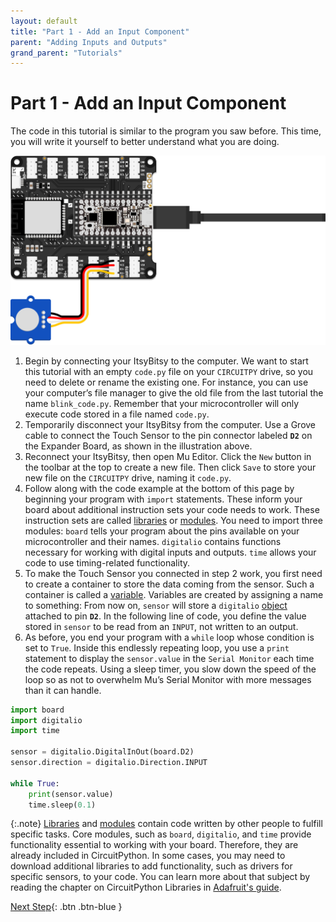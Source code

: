 ```yaml
---
layout: default
title: "Part 1 - Add an Input Component"
parent: "Adding Inputs and Outputs"
grand_parent: "Tutorials"
---
```


# Part 1 - Add an Input Component

The code in this tutorial is similar to the program you saw before. This time, you will write it yourself to better understand what you are doing.

![Wiring Diagram Touch Sensor](assets/io_touch.png)

1. Begin by connecting your ItsyBitsy to the computer. We want to start this tutorial with an empty `code.py` file on your `CIRCUITPY` drive, so you need to delete or rename the existing one. For instance, you can use your computer’s file manager to give the old file from the last tutorial the name `blink_code.py`. Remember that your microcontroller will only execute code stored in a file named `code.py`.
2. Temporarily disconnect your ItsyBitsy from the computer. Use a Grove cable to connect the Touch Sensor to the pin connector labeled **`D2`** on the Expander Board, as shown in the illustration above.
3. Reconnect your ItsyBitsy, then open Mu Editor. Click the `New` button in the toolbar at the top to create a new file. Then click `Save` to store your new file on the `CIRCUITPY` drive, naming it `code.py`.  
4. Follow along with the code example at the bottom of this page by beginning your program with `import` statements. These inform your board about additional instruction sets your code needs to work. These instruction sets are called [libraries](../../glossary/glossary) or [modules](../..glossary/glossary). You need to import three modules: `board` tells your program about the pins available on your microcontroller and their names. `digitalio` contains functions necessary for working with digital inputs and outputs. `time` allows your code to use timing-related functionality.
5. To make the Touch Sensor you connected in step 2 work, you first need to create a container to store the data coming from the sensor. Such a container is called a [variable](../../glossary/glossary). Variables are created by assigning a name to something: From now on, `sensor` will store a `digitalio` [object](../../glossary/glossary) attached to pin **`D2`**. In the following line of code, you define the value stored in `sensor` to be read from an `INPUT`, not written to an output.
6. As before, you end your program with a `while` loop whose condition is set to `True`. Inside this endlessly repeating loop, you use a `print` statement to display the `sensor.value` in the `Serial Monitor` each time the code repeats. Using a sleep timer, you slow down the speed of the loop so as not to overwhelm Mu’s Serial Monitor with more messages than it can handle.

```python
import board
import digitalio
import time

sensor = digitalio.DigitalInOut(board.D2)
sensor.direction = digitalio.Direction.INPUT

while True:
    print(sensor.value)
    time.sleep(0.1)
```

{:.note}
[Libraries](../../glossary/glossary) and [modules](../..glossary/glossary) contain code written by other people to fulfill specific tasks. Core modules, such as `board`, `digitalio`, and `time` provide functionality essential to working with your board. Therefore, they are already included in CircuitPython. In some cases, you may need to download additional libraries to add functionality, such as drivers for specific sensors, to your code. You can learn more about that subject by reading the chapter on CircuitPython Libraries in [Adafruit's guide](learn.adafruit.com/welcome-to-circuitpython/circuitpython-libraries). 

[Next Step](part-2){: .btn .btn-blue }